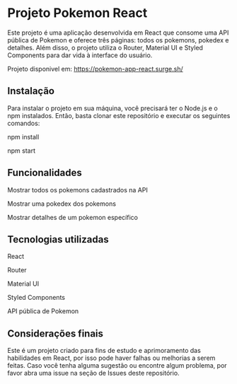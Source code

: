 # Projeto Pokemon React
Este projeto é uma aplicação desenvolvida em React que consome uma API pública de Pokemon e oferece três páginas: todos os pokemons, pokedex e detalhes. Além disso, o projeto utiliza o Router, Material UI e Styled Components para dar vida à interface do usuário.

Projeto disponivel em: https://pokemon-app-react.surge.sh/

## Instalação

Para instalar o projeto em sua máquina, você precisará ter o Node.js e o npm instalados. Então, basta clonar este repositório e executar os seguintes comandos:

npm install

npm start

## Funcionalidades

Mostrar todos os pokemons cadastrados na API

Mostrar uma pokedex dos pokemons

Mostrar detalhes de um pokemon específico

## Tecnologias utilizadas

React

Router

Material UI

Styled Components

API pública de Pokemon

## Considerações finais

Este é um projeto criado para fins de estudo e aprimoramento das habilidades em React, por isso pode haver falhas ou melhorias a serem feitas. Caso você tenha alguma sugestão ou encontre algum problema, por favor abra uma issue na seção de Issues deste repositório.